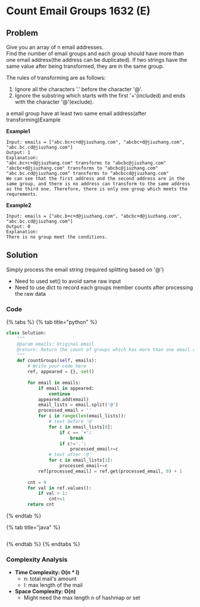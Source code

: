 # Count Email Groups 1632 \(E\)

## Problem

Give you an array of n email addresses.  
Find the number of email groups and each group should have more than one email address\(the address can be duplicated\). If two strings have the same value after being transformed, they are in the same group.

The rules of transforming are as follows:

1. Ignore all the characters '.' before the character '@'.
2. Ignore the substring which starts with the first '+'\(included\) and ends with the character '@'\(exclude\).

a email group have at least two same email address\(after transforming\)Example

**Example1**

```text
Input: emails = ["abc.bc+c+d@jiuzhang.com", "abcbc+d@jiuzhang.com", "abc.bc.cd@jiuzhang.com"]
Output: 1
Explanation: 
"abc.bc+c+d@jiuzhang.com" transforms to "abcbc@jiuzhang.com"
"abcbc+d@jiuzhang.com" transforms to "abcbc@jiuzhang.com"
"abc.bc.cd@jiuzhang.com" transforms to "abcbccd@jiuzhang.com"
We can see that the first address and the second address are in the same group, and there is no address can transform to the same address as the third one. Therefore, there is only one group which meets the requrements.
```

**Example2**

```text
Input: emails = ["abc.b+c+d@jiuzhang.com", "abcbc+d@jiuzhang.com", "abc.bc.cd@jiuzhang.com"]
Output: 0
Explanation: 
There is no group meet the conditions.
```

## Solution

Simply process the email string \(required splitting based on '@'\)

* Need to used set\(\) to avoid same raw input
* Need to use dict to record each groups member counts after processing the raw data 

### Code

{% tabs %}
{% tab title="python" %}
```python
class Solution:
    """
    @param emails: Original email
    @return: Return the count of groups which has more than one email address in it.
    """
    def countGroups(self, emails):
        # Write your code here
        ref, appeared = {}, set()
        
        for email in emails:
            if email in appeared:
                continue
            appeared.add(email)
            email_lists = email.split('@')
            processed_email = ''
            for i in range(len(email_lists)):
                # text before '@'
                for c in email_lists[0]:
                    if c == '+':
                        break
                    if c!='.':
                        processed_email+=c
                # text after '@'
                for c in email_lists[1]:
                    processed_email+=c
            ref[processed_email] = ref.get(processed_email, 0) + 1
            
        cnt = 0
        for val in ref.values():
            if val > 1:
                cnt+=1
        return cnt        

```
{% endtab %}

{% tab title="java" %}
```

```
{% endtab %}
{% endtabs %}

### Complexity Analysis

* **Time Complexity: O\(n \* l\)**
  * n: total mail's amount
  * l: max length of the mail
* **Space Complexity: O\(n\)**
  * Might need the max length n of hashmap or set

